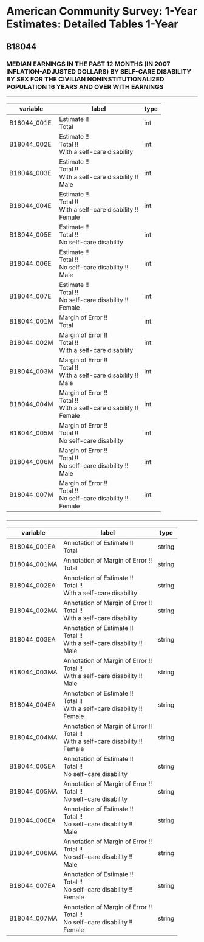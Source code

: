 # American Community Survey: 1-Year Estimates: Detailed Tables 1-Year

## B18044

### MEDIAN EARNINGS IN THE PAST 12 MONTHS (IN 2007 INFLATION-ADJUSTED DOLLARS) BY SELF-CARE DISABILITY BY SEX FOR THE CIVILIAN NONINSTITUTIONALIZED POPULATION 16 YEARS AND OVER WITH EARNINGS

___

| variable | label | type |
| ----- | ----- | ----- |
| B18044_001E | Estimate !!<br>Total | int |
| B18044_002E | Estimate !!<br>Total !!<br>With a self-care disability | int |
| B18044_003E | Estimate !!<br>Total !!<br>With a self-care disability !!<br>Male | int |
| B18044_004E | Estimate !!<br>Total !!<br>With a self-care disability !!<br>Female | int |
| B18044_005E | Estimate !!<br>Total !!<br>No self-care disability | int |
| B18044_006E | Estimate !!<br>Total !!<br>No self-care disability !!<br>Male | int |
| B18044_007E | Estimate !!<br>Total !!<br>No self-care disability !!<br>Female | int |
| B18044_001M | Margin of Error !!<br>Total | int |
| B18044_002M | Margin of Error !!<br>Total !!<br>With a self-care disability | int |
| B18044_003M | Margin of Error !!<br>Total !!<br>With a self-care disability !!<br>Male | int |
| B18044_004M | Margin of Error !!<br>Total !!<br>With a self-care disability !!<br>Female | int |
| B18044_005M | Margin of Error !!<br>Total !!<br>No self-care disability | int |
| B18044_006M | Margin of Error !!<br>Total !!<br>No self-care disability !!<br>Male | int |
| B18044_007M | Margin of Error !!<br>Total !!<br>No self-care disability !!<br>Female | int |
### 

___

| variable | label | type |
| ----- | ----- | ----- |
| B18044_001EA | Annotation of Estimate !!<br>Total | string |
| B18044_001MA | Annotation of Margin of Error !!<br>Total | string |
| B18044_002EA | Annotation of Estimate !!<br>Total !!<br>With a self-care disability | string |
| B18044_002MA | Annotation of Margin of Error !!<br>Total !!<br>With a self-care disability | string |
| B18044_003EA | Annotation of Estimate !!<br>Total !!<br>With a self-care disability !!<br>Male | string |
| B18044_003MA | Annotation of Margin of Error !!<br>Total !!<br>With a self-care disability !!<br>Male | string |
| B18044_004EA | Annotation of Estimate !!<br>Total !!<br>With a self-care disability !!<br>Female | string |
| B18044_004MA | Annotation of Margin of Error !!<br>Total !!<br>With a self-care disability !!<br>Female | string |
| B18044_005EA | Annotation of Estimate !!<br>Total !!<br>No self-care disability | string |
| B18044_005MA | Annotation of Margin of Error !!<br>Total !!<br>No self-care disability | string |
| B18044_006EA | Annotation of Estimate !!<br>Total !!<br>No self-care disability !!<br>Male | string |
| B18044_006MA | Annotation of Margin of Error !!<br>Total !!<br>No self-care disability !!<br>Male | string |
| B18044_007EA | Annotation of Estimate !!<br>Total !!<br>No self-care disability !!<br>Female | string |
| B18044_007MA | Annotation of Margin of Error !!<br>Total !!<br>No self-care disability !!<br>Female | string |

